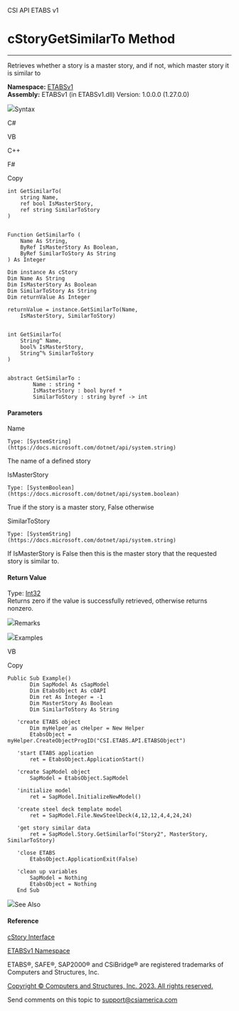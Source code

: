 ﻿

CSI API ETABS v1

# cStoryGetSimilarTo Method  
  
---  
  
Retrieves whether a story is a master story, and if not, which master story it
is similar to

**Namespace:** [ETABSv1](2780f1b8-2033-5289-2298-1cdb2a7508d9.htm)  
**Assembly:** ETABSv1 (in ETABSv1.dll) Version: 1.0.0.0 (1.27.0.0)

![](../icons/SectionExpanded.png)Syntax

C#

VB

C++

F#

Copy

    
    
    int GetSimilarTo(
    	string Name,
    	ref bool IsMasterStory,
    	ref string SimilarToStory
    )
    
    
    Function GetSimilarTo ( 
    	Name As String,
    	ByRef IsMasterStory As Boolean,
    	ByRef SimilarToStory As String
    ) As Integer
    
    Dim instance As cStory
    Dim Name As String
    Dim IsMasterStory As Boolean
    Dim SimilarToStory As String
    Dim returnValue As Integer
    
    returnValue = instance.GetSimilarTo(Name, 
    	IsMasterStory, SimilarToStory)
    
    
    int GetSimilarTo(
    	String^ Name, 
    	bool% IsMasterStory, 
    	String^% SimilarToStory
    )
    
    
    abstract GetSimilarTo : 
            Name : string * 
            IsMasterStory : bool byref * 
            SimilarToStory : string byref -> int 
    

#### Parameters

Name

    Type: [SystemString](https://docs.microsoft.com/dotnet/api/system.string)  
The name of a defined story

IsMasterStory

    Type: [SystemBoolean](https://docs.microsoft.com/dotnet/api/system.boolean)  
True if the story is a master story, False otherwise

SimilarToStory

    Type: [SystemString](https://docs.microsoft.com/dotnet/api/system.string)  
If IsMasterStory is False then this is the master story that the requested
story is similar to.

#### Return Value

Type: [Int32](https://docs.microsoft.com/dotnet/api/system.int32)  
Returns zero if the value is successfully retrieved, otherwise returns
nonzero.

![](../icons/SectionExpanded.png)Remarks

![](../icons/SectionExpanded.png)Examples

VB

Copy

    
    
    Public Sub Example()
           Dim SapModel As cSapModel
           Dim EtabsObject As cOAPI
           Dim ret As Integer = -1
           Dim MasterStory As Boolean
           Dim SimilarToStory As String
    
       'create ETABS object
           Dim myHelper as cHelper = New Helper
           EtabsObject = myHelper.CreateObjectProgID("CSI.ETABS.API.ETABSObject")
    
       'start ETABS application
           ret = EtabsObject.ApplicationStart()
    
       'create SapModel object
           SapModel = EtabsObject.SapModel
    
       'initialize model
           ret = SapModel.InitializeNewModel()
    
       'create steel deck template model
           ret = SapModel.File.NewSteelDeck(4,12,12,4,4,24,24)
    
       'get story similar data
           ret = SapModel.Story.GetSimilarTo("Story2", MasterStory, SimilarToStory)
    
       'close ETABS
           EtabsObject.ApplicationExit(False)
    
       'clean up variables
           SapModel = Nothing
           EtabsObject = Nothing
       End Sub

![](../icons/SectionExpanded.png)See Also

#### Reference

[cStory Interface](1683ba07-55f5-11ab-520a-fc7bab96a41c.htm)

[ETABSv1 Namespace](2780f1b8-2033-5289-2298-1cdb2a7508d9.htm)

ETABS®, SAFE®, SAP2000® and CSiBridge® are registered trademarks of Computers
and Structures, Inc.  

[Copyright © Computers and Structures, Inc. 2023. All rights
reserved.](http://www.csiamerica.com)

Send comments on this topic to
[support@csiamerica.com](mailto:support%40csiamerica.com?Subject=CSI%20API%20ETABS%20v1)

